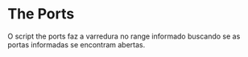 # The Ports
O script the ports faz a varredura no range informado buscando se as portas informadas se encontram abertas.
